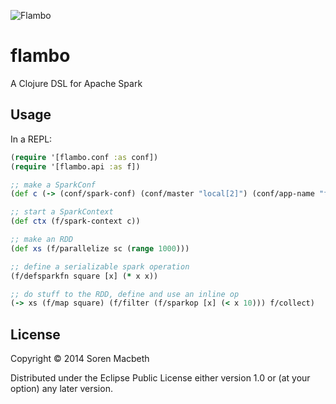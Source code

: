![Flambo](http://static1.wikia.nocookie.net/__cb20120216165717/adventuretimewithfinnandjake/images/e/ee/Flambos_fire_magic.jpg)

# flambo

A Clojure DSL for Apache Spark

## Usage
In a REPL:

```clojure
(require '[flambo.conf :as conf])
(require '[flambo.api :as f])

;; make a SparkConf
(def c (-> (conf/spark-conf) (conf/master "local[2]") (conf/app-name "flambo") (conf/set "spark.serializer" "flambo.kryo.FlamboKryoSerializer")))

;; start a SparkContext
(def ctx (f/spark-context c))

;; make an RDD
(def xs (f/parallelize sc (range 1000)))

;; define a serializable spark operation
(f/defsparkfn square [x] (* x x))

;; do stuff to the RDD, define and use an inline op
(-> xs (f/map square) (f/filter (f/sparkop [x] (< x 10))) f/collect)
```

## License

Copyright © 2014 Soren Macbeth

Distributed under the Eclipse Public License either version 1.0 or (at
your option) any later version.
